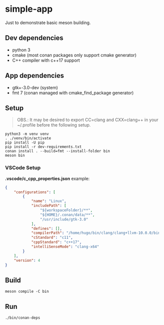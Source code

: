 # simple-app

Just to demonstrate basic meson building.

## Dev dependencies

- python 3
- cmake (most conan packages only support cmake generator)
- C++ compiler with c++17 support

## App dependencies

- gtk+-3.0-dev (system)
- fmt 7 (conan managed with cmake_find_package generator)

## Setup

> OBS.: It may be desired to export CC=clang and CXX=clang++ in your ~/.profile before the following setup.

```
python3 -m venv venv
. ./venv/bin/activate
pip install -U pip
pip install -r dev-requirements.txt
conan install . --build=fmt --install-folder bin
meson bin
```

### VSCode Setup

**.vscode/c_cpp_properties.json** example:

```json
{
    "configurations": [
        {
            "name": "Linux",
            "includePath": [
                "${workspaceFolder}/**",
                "${HOME}/.conan/data/**",
                "/usr/include/gtk-3.0"
            ],
            "defines": [],
            "compilerPath": "/home/hugo/bin/clang/clang+llvm-10.0.0/bin/clang",
            "cStandard": "c11",
            "cppStandard": "c++17",
            "intelliSenseMode": "clang-x64"
        }
    ],
    "version": 4
}
```

## Build

```
meson compile -C bin
```

## Run

```
./bin/conan-deps
```
